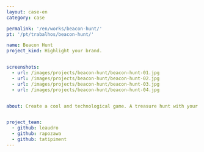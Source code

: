 ```yaml
---
layout: case-en
category: case

permalink: '/en/works/beacon-hunt/'
pt: '/pt/trabalhos/beacon-hunt/'

name: Beacon Hunt
project_kind: Highlight your brand.


screenshots:
  - url: /images/projects/beacon-hunt/beacon-hunt-01.jpg
  - url: /images/projects/beacon-hunt/beacon-hunt-02.jpg
  - url: /images/projects/beacon-hunt/beacon-hunt-03.jpg
  - url: /images/projects/beacon-hunt/beacon-hunt-04.jpg


about: Create a cool and technological game. A treasure hunt with your customized with your brand and history. Perfect for your events, lectures, marketing actions, malls and more. The app is a customizable game made with specific spaces to insert your brand, colors and stories. How about making your events more interesting with the inclusion of a technological and interactive game? 


project_team:
  - github: leaudro
  - github: rapozawa
  - github: tatipiment
---
```


